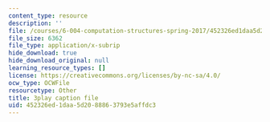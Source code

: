 ```yaml
---
content_type: resource
description: ''
file: /courses/6-004-computation-structures-spring-2017/452326ed1daa5d2088863793e5affdc3_Z7pKkCDmHh0.vtt
file_size: 6362
file_type: application/x-subrip
hide_download: true
hide_download_original: null
learning_resource_types: []
license: https://creativecommons.org/licenses/by-nc-sa/4.0/
ocw_type: OCWFile
resourcetype: Other
title: 3play caption file
uid: 452326ed-1daa-5d20-8886-3793e5affdc3
---
```

